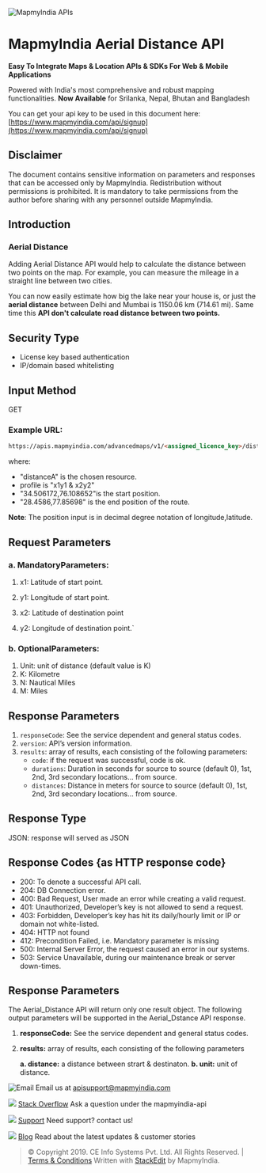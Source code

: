 ![MapmyIndia APIs](https://www.mapmyindia.com/api/img/mapmyindia-api.png)

# MapmyIndia Aerial Distance API

**Easy To Integrate Maps & Location APIs & SDKs For Web & Mobile Applications**

Powered with India's most comprehensive and robust mapping functionalities.
**Now Available**  for Srilanka, Nepal, Bhutan and Bangladesh

You can get your api key to be used in this document here: [https://www.mapmyindia.com/api/signup](https://www.mapmyindia.com/api/signup)

## Disclaimer
The document contains sensitive information on parameters and responses that can be accessed only by MapmyIndia.
Redistribution without permissions is prohibited.
It is mandatory to take permissions from the author before sharing with any personnel outside MapmyIndia.


## Introduction

### Aerial Distance

Adding Aerial Distance API would help to calculate the distance between two points on the map. For example, you can measure the mileage in a straight line between two cities.

You can now easily estimate how big the lake near your house is, or just the **aerial distance** between Delhi and Mumbai is 1150.06 km (714.61 mi). Same time this **API  don't calculate road distance between two points.**

## Security Type
- License key based authentication
- IP/domain based whitelisting


## Input Method
GET


### Example URL: 
```html
https://apis.mapmyindia.com/advancedmaps/v1/<assigned_licence_key>/distanceA?x1=34.506172&y1=76.108652 &x2=28.4586&y2=77.85698&unit=K
```
where: 
- "distanceA" is the chosen resource.
-  profile is "x1y1 & x2y2"
- "34.506172,76.108652"is the start position.
- "28.4586,77.85698" is the end position of the route.

**Note**: The position input is in decimal degree notation of longitude,latitude.


## Request Parameters

###  a. MandatoryParameters:

1.  x1: Latitude of start point.
    
2.  y1: Longitude of start point.
    
3.  x2: Latitude of destination point
    
4.  y2: Longitude of destination point.`

### b. OptionalParameters:

1. Unit: unit of distance (default value is K)
2. K: Kilometre
3. N: Nautical Miles
4. M: Miles


## Response Parameters

1.	`responseCode`: See the service dependent and general status codes.
2.	`version`: API’s version information.
3.	`results`: array of results, each consisting of the following parameters:
	- `code`: if the request was successful, code is ok.
	- `durations`: Duration in seconds for source to source (default 0), 1st, 2nd, 3rd secondary locations... from source.
	- `distances`: Distance in meters for source to source (default 0), 1st, 2nd, 3rd secondary locations... from source.

## Response Type
JSON: response will served as JSON


## Response Codes {as HTTP response code}

- 200: To denote a successful API call.
- 204: DB Connection error.
- 400: Bad Request, User made an error while creating a valid request.
- 401: Unauthorized, Developer’s key is not allowed to send a request.
- 403: Forbidden, Developer’s key has hit its daily/hourly limit or IP or domain not white-listed.
- 404: HTTP not found
- 412: Precondition Failed, i.e. Mandatory parameter is missing
- 500: Internal Server Error, the request caused an error in our systems.
- 503: Service Unavailable, during our maintenance break or server down-times.

## Response Parameters

The Aerial_Distance API will return only one result object. The following output parameters will be supported in the Aerial_Dstance API response.

1. **responseCode:** See the service dependent and general status codes.
    
2.  **results:** array of results, each consisting of the following parameters
    
      **a. distance:** a distance between strart & destinaton.
       **b. unit:** unit of distance.
    

![Email](https://www.google.com/a/cpanel/mapmyindia.co.in/images/logo.gif?service=google_gsuite) 
Email us at [apisupport@mapmyindia.com](mailto:apisupport@mapmyindia.com)

![](https://www.mapmyindia.com/api/img/icons/stack-overflow.png)
[Stack Overflow](https://stackoverflow.com/questions/tagged/mapmyindia-api)
Ask a question under the mapmyindia-api

![](https://www.mapmyindia.com/api/img/icons/support.png)
[Support](https://www.mapmyindia.com/api/index.php#f_cont)
Need support? contact us!

![](https://www.mapmyindia.com/api/img/icons/blog.png)
[Blog](http://www.mapmyindia.com/blog/)
Read about the latest updates & customer stories


> © Copyright 2019. CE Info Systems Pvt. Ltd. All Rights Reserved. | [Terms & Conditions](http://www.mapmyindia.com/api/terms-&-conditions)
>  Written with [StackEdit](https://stackedit.io/) by MapmyIndia.